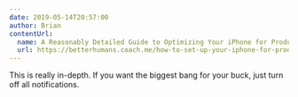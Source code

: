 ```yaml
---
date: 2019-05-14T20:57:00
author: Brian
contentUrl: 
  name: A Reasonably Detailed Guide to Optimizing Your iPhone for Productivity, Focus and Your Own Health
  url: https://betterhumans.coach.me/how-to-set-up-your-iphone-for-productivity-focus-and-your-own-longevity-bb27a68cc3d8
---
```

This is really in-depth. If you want the biggest bang for your buck, just turn off all notifications.